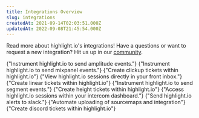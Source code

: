 ```yaml
---
title: Integrations Overview
slug: integrations
createdAt: 2021-09-14T02:03:51.000Z
updatedAt: 2022-09-08T21:45:54.000Z
---
```


Read more about highlight.io's integrations! Have a questions or want to request a new integration? Hit us up in our [community](https://highlight.io/community).

<DocsCardGroup>
    <DocsCard title="Amplitude."  href="./amplitude-integration.md">
        {"Instrument highlight.io to send amplitude events."}
    </DocsCard>
    <DocsCard title="Mixpanel."  href="./mixpanel-integration.md">
        {"Instrument highlight.io to send mixpanel events."}
    </DocsCard>
    <DocsCard title="Clickup."  href="./clickup-integration.md">
        {"Create clickup tickets within highlight.io"}
    </DocsCard>
    <DocsCard title="Front."   href="./front-integration.md">
        {"View highlight.io sessions directly in your front inbox."}
    </DocsCard>
    <DocsCard title="Linear."  href="./linear-integration.md">
        {"Create linear tickets within highlight.io"}
    </DocsCard>
    <DocsCard title="Segment."  href="./segment-integration.md">
        {"Instrument highlight.io to send segment events."}
    </DocsCard>
    <DocsCard title="Height."  href="./height-integration.md">
        {"Create height tickets within highlight.io"}
    </DocsCard>
    <DocsCard title="Intercom."  href="./intercom-integration.md">
        {"Access highlight.io sessions within your intercom dashboard."}
    </DocsCard>
    <DocsCard title="Slack."   href="./slack-integration.md">
        {"Send highlight.io alerts to slack."}
    </DocsCard>
    <DocsCard title="Vercel."  href="./vercel-integration.md">
        {"Automate uploading of sourcemaps and integration"}
    </DocsCard>
    <DocsCard title="Discord."  href="./discord-integration.md">
        {"Create discord tickets within highlight.io"}
    </DocsCard>
</DocsCardGroup>
